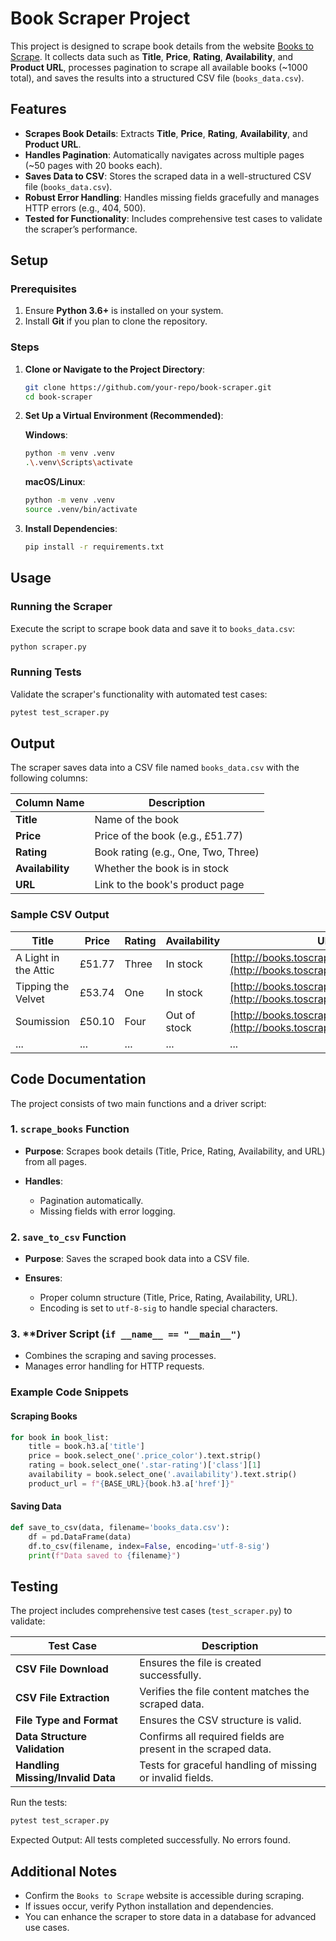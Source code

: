 # Book Scraper Project

This project is designed to scrape book details from the website [Books to Scrape](http://books.toscrape.com). It collects data such as **Title**, **Price**, **Rating**, **Availability**, and **Product URL**, processes pagination to scrape all available books (~1000 total), and saves the results into a structured CSV file (`books_data.csv`).

## Features

* **Scrapes Book Details**: Extracts **Title**, **Price**, **Rating**, **Availability**, and **Product URL**.
* **Handles Pagination**: Automatically navigates across multiple pages (~50 pages with 20 books each).
* **Saves Data to CSV**: Stores the scraped data in a well-structured CSV file (`books_data.csv`).
* **Robust Error Handling**: Handles missing fields gracefully and manages HTTP errors (e.g., 404, 500).
* **Tested for Functionality**: Includes comprehensive test cases to validate the scraper’s performance.

## Setup

### Prerequisites

1. Ensure **Python 3.6+** is installed on your system.
2. Install **Git** if you plan to clone the repository.

### Steps

1. **Clone or Navigate to the Project Directory**:

   ```bash
   git clone https://github.com/your-repo/book-scraper.git
   cd book-scraper
   ````

2. **Set Up a Virtual Environment (Recommended)**:

   **Windows**:

   ```bash
   python -m venv .venv
   .\.venv\Scripts\activate
   ```

   **macOS/Linux**:

   ```bash
   python -m venv .venv
   source .venv/bin/activate
   ```

3. **Install Dependencies**:

   ```bash
   pip install -r requirements.txt
   ```

## Usage

### Running the Scraper

Execute the script to scrape book data and save it to `books_data.csv`:

```bash
python scraper.py
```

### Running Tests

Validate the scraper's functionality with automated test cases:

```bash
pytest test_scraper.py
```

## Output

The scraper saves data into a CSV file named `books_data.csv` with the following columns:

| **Column Name**  | **Description**                     |
| ---------------- | ----------------------------------- |
| **Title**        | Name of the book                    |
| **Price**        | Price of the book (e.g., £51.77)    |
| **Rating**       | Book rating (e.g., One, Two, Three) |
| **Availability** | Whether the book is in stock        |
| **URL**          | Link to the book's product page     |

### Sample CSV Output

| Title                | Price  | Rating | Availability | URL                                                                             |
| -------------------- | ------ | ------ | ------------ | ------------------------------------------------------------------------------- |
| A Light in the Attic | £51.77 | Three  | In stock     | [http://books.toscrape.com/catalogue/](http://books.toscrape.com/catalogue/)... |
| Tipping the Velvet   | £53.74 | One    | In stock     | [http://books.toscrape.com/catalogue/](http://books.toscrape.com/catalogue/)... |
| Soumission           | £50.10 | Four   | Out of stock | [http://books.toscrape.com/catalogue/](http://books.toscrape.com/catalogue/)... |
| ...                  | ...    | ...    | ...          | ...                                                                             |

## Code Documentation

The project consists of two main functions and a driver script:

### 1. **`scrape_books` Function**

* **Purpose**: Scrapes book details (Title, Price, Rating, Availability, and URL) from all pages.
* **Handles**:

  * Pagination automatically.
  * Missing fields with error logging.

### 2. **`save_to_csv` Function**

* **Purpose**: Saves the scraped book data into a CSV file.
* **Ensures**:

  * Proper column structure (Title, Price, Rating, Availability, URL).
  * Encoding is set to `utf-8-sig` to handle special characters.

### 3. \*\*Driver Script (`if __name__ == "__main__")`

* Combines the scraping and saving processes.
* Manages error handling for HTTP requests.

### Example Code Snippets

#### Scraping Books

```python
for book in book_list:
    title = book.h3.a['title']
    price = book.select_one('.price_color').text.strip()
    rating = book.select_one('.star-rating')['class'][1]
    availability = book.select_one('.availability').text.strip()
    product_url = f"{BASE_URL}{book.h3.a['href']}"
```

#### Saving Data

```python
def save_to_csv(data, filename='books_data.csv'):
    df = pd.DataFrame(data)
    df.to_csv(filename, index=False, encoding='utf-8-sig')
    print(f"Data saved to {filename}")
```

## Testing

The project includes comprehensive test cases (`test_scraper.py`) to validate:

| **Test Case**                     | **Description**                                               |
| --------------------------------- | ------------------------------------------------------------- |
| **CSV File Download**             | Ensures the file is created successfully.                     |
| **CSV File Extraction**           | Verifies the file content matches the scraped data.           |
| **File Type and Format**          | Ensures the CSV structure is valid.                           |
| **Data Structure Validation**     | Confirms all required fields are present in the scraped data. |
| **Handling Missing/Invalid Data** | Tests for graceful handling of missing or invalid fields.     |

Run the tests:

```bash
pytest test_scraper.py
```

Expected Output:
All tests completed successfully. No errors found.

## Additional Notes

* Confirm the `Books to Scrape` website is accessible during scraping.
* If issues occur, verify Python installation and dependencies.
* You can enhance the scraper to store data in a database for advanced use cases.


